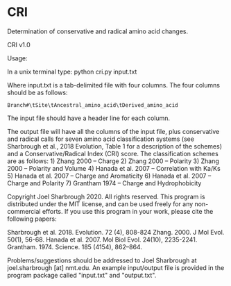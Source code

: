 # CRI
Determination of conservative and radical amino acid changes.


CRI v1.0

Usage:

In a unix terminal type:
    python cri.py input.txt

Where input.txt is a tab-delimited file with four columns. The four columns should be as follows:

    Branch#\tSite\tAncestral_amino_acid\tDerived_amino_acid

The input file should have a header line for each column.

The output file will have all the columns of the input file, plus conservative and radical calls for seven amino acid classification systems (see Sharbrough et al., 2018 Evolution, Table 1 for a description of the schemes) and a Conservative/Radical Index (CRI) score. The classification schemes are as follows:
    1) Zhang 2000 – Charge
    2) Zhang 2000 – Polarity 
    3) Zhang 2000 – Polarity and Volume
    4) Hanada et al. 2007 – Correlation with Ka/Ks
    5) Hanada et al. 2007 – Charge and Aromaticity
    6) Hanada et al. 2007 – Charge and Polarity
    7) Grantham 1974 – Charge and Hydrophobicity

Copyright Joel Sharbrough 2020. All rights reserved. This program is distributed under the MIT license, and can be used freely for any non-commercial efforts. If you use this program in your work, please cite the following papers:
    
Sharbrough et al. 2018. Evolution. 72 (4), 808-824 
Zhang. 2000. J Mol Evol. 50(1), 56-68.
Hanada et al. 2007. Mol Biol Evol. 24(10), 2235-2241.
Grantham. 1974. Science. 185 (4154), 862–864. 

Problems/suggestions should be addressed to Joel Sharbrough at joel.sharbrough [at] nmt.edu. An example input/output file is provided in the program package called "input.txt" and "output.txt".
